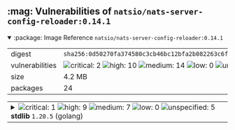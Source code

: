 <h2>:mag: Vulnerabilities of <code>natsio/nats-server-config-reloader:0.14.1</code></h2>

<details open="true"><summary>:package: Image Reference</strong> <code>natsio/nats-server-config-reloader:0.14.1</code></summary>
<table>
<tr><td>digest</td><td><code>sha256:0d50270fa374580c3cb46bc12bfa2b082263c6f90bbcd219f8cfbe14e8708292</code></td><tr><tr><td>vulnerabilities</td><td><img alt="critical: 2" src="https://img.shields.io/badge/critical-2-8b1924"/> <img alt="high: 10" src="https://img.shields.io/badge/high-10-e25d68"/> <img alt="medium: 14" src="https://img.shields.io/badge/medium-14-fbb552"/> <img alt="low: 0" src="https://img.shields.io/badge/low-0-lightgrey"/> <img alt="unspecified: 8" src="https://img.shields.io/badge/unspecified-8-lightgrey"/></td></tr>
<tr><td>size</td><td>4.2 MB</td></tr>
<tr><td>packages</td><td>24</td></tr>
</table>
</details></table>
</details>

<table>
<tr><td valign="top">
<details><summary><img alt="critical: 1" src="https://img.shields.io/badge/C-1-8b1924"/> <img alt="high: 9" src="https://img.shields.io/badge/H-9-e25d68"/> <img alt="medium: 7" src="https://img.shields.io/badge/M-7-fbb552"/> <img alt="low: 0" src="https://img.shields.io/badge/L-0-lightgrey"/> <img alt="unspecified: 5" src="https://img.shields.io/badge/U-5-lightgrey"/><strong>stdlib</strong> <code>1.20.5</code> (golang)</summary>

<small><code>pkg:golang/stdlib@1.20.5</code></small><br/>
<a href="https://scout.docker.com/v/CVE-2024-24790?s=golang&n=stdlib&t=golang&vr=%3C1.21.11"><img alt="critical : CVE--2024--24790" src="https://img.shields.io/badge/CVE--2024--24790-lightgrey?label=critical%20&labelColor=8b1924"/></a> 

<table>
<tr><td>Affected range</td><td><code><1.21.11</code></td></tr>
<tr><td>Fixed version</td><td><code>1.21.11</code></td></tr>
<tr><td>EPSS Score</td><td><code>0.06%</code></td></tr>
<tr><td>EPSS Percentile</td><td><code>28th percentile</code></td></tr>
</table>

<details><summary>Description</summary>
<blockquote>

The various Is methods (IsPrivate, IsLoopback, etc) did not work as expected for IPv4-mapped IPv6 addresses, returning false for addresses which would return true in their traditional IPv4 forms.

</blockquote>
</details>

<a href="https://scout.docker.com/v/CVE-2024-34158?s=golang&n=stdlib&t=golang&vr=%3C1.22.7"><img alt="high : CVE--2024--34158" src="https://img.shields.io/badge/CVE--2024--34158-lightgrey?label=high%20&labelColor=e25d68"/></a> 

<table>
<tr><td>Affected range</td><td><code><1.22.7</code></td></tr>
<tr><td>Fixed version</td><td><code>1.22.7</code></td></tr>
<tr><td>EPSS Score</td><td><code>0.04%</code></td></tr>
<tr><td>EPSS Percentile</td><td><code>16th percentile</code></td></tr>
</table>

<details><summary>Description</summary>
<blockquote>

Calling Parse on a "// +build" build tag line with deeply nested expressions can cause a panic due to stack exhaustion.

</blockquote>
</details>

<a href="https://scout.docker.com/v/CVE-2024-34156?s=golang&n=stdlib&t=golang&vr=%3C1.22.7"><img alt="high : CVE--2024--34156" src="https://img.shields.io/badge/CVE--2024--34156-lightgrey?label=high%20&labelColor=e25d68"/></a> 

<table>
<tr><td>Affected range</td><td><code><1.22.7</code></td></tr>
<tr><td>Fixed version</td><td><code>1.22.7</code></td></tr>
<tr><td>EPSS Score</td><td><code>0.04%</code></td></tr>
<tr><td>EPSS Percentile</td><td><code>16th percentile</code></td></tr>
</table>

<details><summary>Description</summary>
<blockquote>

Calling Decoder.Decode on a message which contains deeply nested structures can cause a panic due to stack exhaustion. This is a follow-up to CVE-2022-30635.

</blockquote>
</details>

<a href="https://scout.docker.com/v/CVE-2024-24791?s=golang&n=stdlib&t=golang&vr=%3C1.21.12"><img alt="high : CVE--2024--24791" src="https://img.shields.io/badge/CVE--2024--24791-lightgrey?label=high%20&labelColor=e25d68"/></a> 

<table>
<tr><td>Affected range</td><td><code><1.21.12</code></td></tr>
<tr><td>Fixed version</td><td><code>1.21.12</code></td></tr>
<tr><td>EPSS Score</td><td><code>0.04%</code></td></tr>
<tr><td>EPSS Percentile</td><td><code>16th percentile</code></td></tr>
</table>

<details><summary>Description</summary>
<blockquote>

The net/http HTTP/1.1 client mishandled the case where a server responds to a request with an "Expect: 100-continue" header with a non-informational (200 or higher) status. This mishandling could leave a client connection in an invalid state, where the next request sent on the connection will fail.

An attacker sending a request to a net/http/httputil.ReverseProxy proxy can exploit this mishandling to cause a denial of service by sending "Expect: 100-continue" requests which elicit a non-informational response from the backend. Each such request leaves the proxy with an invalid connection, and causes one subsequent request using that connection to fail.

</blockquote>
</details>

<a href="https://scout.docker.com/v/CVE-2024-24784?s=golang&n=stdlib&t=golang&vr=%3C1.21.8"><img alt="high : CVE--2024--24784" src="https://img.shields.io/badge/CVE--2024--24784-lightgrey?label=high%20&labelColor=e25d68"/></a> 

<table>
<tr><td>Affected range</td><td><code><1.21.8</code></td></tr>
<tr><td>Fixed version</td><td><code>1.21.8</code></td></tr>
<tr><td>EPSS Score</td><td><code>0.04%</code></td></tr>
<tr><td>EPSS Percentile</td><td><code>11th percentile</code></td></tr>
</table>

<details><summary>Description</summary>
<blockquote>

The ParseAddressList function incorrectly handles comments (text within parentheses) within display names. Since this is a misalignment with conforming address parsers, it can result in different trust decisions being made by programs using different parsers.

</blockquote>
</details>

<a href="https://scout.docker.com/v/CVE-2023-45288?s=golang&n=stdlib&t=golang&vr=%3C1.21.9"><img alt="high : CVE--2023--45288" src="https://img.shields.io/badge/CVE--2023--45288-lightgrey?label=high%20&labelColor=e25d68"/></a> 

<table>
<tr><td>Affected range</td><td><code><1.21.9</code></td></tr>
<tr><td>Fixed version</td><td><code>1.21.9</code></td></tr>
<tr><td>EPSS Score</td><td><code>0.04%</code></td></tr>
<tr><td>EPSS Percentile</td><td><code>14th percentile</code></td></tr>
</table>

<details><summary>Description</summary>
<blockquote>

An attacker may cause an HTTP/2 endpoint to read arbitrary amounts of header data by sending an excessive number of CONTINUATION frames.

Maintaining HPACK state requires parsing and processing all HEADERS and CONTINUATION frames on a connection. When a request's headers exceed MaxHeaderBytes, no memory is allocated to store the excess headers, but they are still parsed.

This permits an attacker to cause an HTTP/2 endpoint to read arbitrary amounts of header data, all associated with a request which is going to be rejected. These headers can include Huffman-encoded data which is significantly more expensive for the receiver to decode than for an attacker to send.

The fix sets a limit on the amount of excess header frames we will process before closing a connection.

</blockquote>
</details>

<a href="https://scout.docker.com/v/CVE-2023-45283?s=golang&n=stdlib&t=golang&vr=%3C1.20.11"><img alt="high : CVE--2023--45283" src="https://img.shields.io/badge/CVE--2023--45283-lightgrey?label=high%20&labelColor=e25d68"/></a> 

<table>
<tr><td>Affected range</td><td><code><1.20.11</code></td></tr>
<tr><td>Fixed version</td><td><code>1.20.11</code></td></tr>
<tr><td>EPSS Score</td><td><code>0.11%</code></td></tr>
<tr><td>EPSS Percentile</td><td><code>46th percentile</code></td></tr>
</table>

<details><summary>Description</summary>
<blockquote>

The filepath package does not recognize paths with a \??\ prefix as special.

On Windows, a path beginning with \??\ is a Root Local Device path equivalent to a path beginning with \\?\. Paths with a \??\ prefix may be used to access arbitrary locations on the system. For example, the path \??\c:\x is equivalent to the more common path c:\x.

Before fix, Clean could convert a rooted path such as \a\..\??\b into the root local device path \??\b. Clean will now convert this to .\??\b.

Similarly, Join(\, ??, b) could convert a seemingly innocent sequence of path elements into the root local device path \??\b. Join will now convert this to \.\??\b.

In addition, with fix, IsAbs now correctly reports paths beginning with \??\ as absolute, and VolumeName correctly reports the \??\ prefix as a volume name.

UPDATE: Go 1.20.11 and Go 1.21.4 inadvertently changed the definition of the volume name in Windows paths starting with \?, resulting in filepath.Clean(\?\c:) returning \?\c: rather than \?\c:\ (among other effects). The previous behavior has been restored.

</blockquote>
</details>

<a href="https://scout.docker.com/v/CVE-2023-44487?s=golang&n=stdlib&t=golang&vr=%3C1.20.10"><img alt="high : CVE--2023--44487" src="https://img.shields.io/badge/CVE--2023--44487-lightgrey?label=high%20&labelColor=e25d68"/></a> 

<table>
<tr><td>Affected range</td><td><code><1.20.10</code></td></tr>
<tr><td>Fixed version</td><td><code>1.20.10</code></td></tr>
<tr><td>EPSS Score</td><td><code>83.78%</code></td></tr>
<tr><td>EPSS Percentile</td><td><code>99th percentile</code></td></tr>
</table>

<details><summary>Description</summary>
<blockquote>

A malicious HTTP/2 client which rapidly creates requests and immediately resets them can cause excessive server resource consumption. While the total number of requests is bounded by the http2.Server.MaxConcurrentStreams setting, resetting an in-progress request allows the attacker to create a new request while the existing one is still executing.

With the fix applied, HTTP/2 servers now bound the number of simultaneously executing handler goroutines to the stream concurrency limit (MaxConcurrentStreams). New requests arriving when at the limit (which can only happen after the client has reset an existing, in-flight request) will be queued until a handler exits. If the request queue grows too large, the server will terminate the connection.

This issue is also fixed in golang.org/x/net/http2 for users manually configuring HTTP/2.

The default stream concurrency limit is 250 streams (requests) per HTTP/2 connection. This value may be adjusted using the golang.org/x/net/http2 package; see the Server.MaxConcurrentStreams setting and the ConfigureServer function.

</blockquote>
</details>

<a href="https://scout.docker.com/v/CVE-2023-39325?s=golang&n=stdlib&t=golang&vr=%3C1.20.10"><img alt="high : CVE--2023--39325" src="https://img.shields.io/badge/CVE--2023--39325-lightgrey?label=high%20&labelColor=e25d68"/></a> 

<table>
<tr><td>Affected range</td><td><code><1.20.10</code></td></tr>
<tr><td>Fixed version</td><td><code>1.20.10</code></td></tr>
<tr><td>EPSS Score</td><td><code>0.25%</code></td></tr>
<tr><td>EPSS Percentile</td><td><code>65th percentile</code></td></tr>
</table>

<details><summary>Description</summary>
<blockquote>

A malicious HTTP/2 client which rapidly creates requests and immediately resets them can cause excessive server resource consumption. While the total number of requests is bounded by the http2.Server.MaxConcurrentStreams setting, resetting an in-progress request allows the attacker to create a new request while the existing one is still executing.

With the fix applied, HTTP/2 servers now bound the number of simultaneously executing handler goroutines to the stream concurrency limit (MaxConcurrentStreams). New requests arriving when at the limit (which can only happen after the client has reset an existing, in-flight request) will be queued until a handler exits. If the request queue grows too large, the server will terminate the connection.

This issue is also fixed in golang.org/x/net/http2 for users manually configuring HTTP/2.

The default stream concurrency limit is 250 streams (requests) per HTTP/2 connection. This value may be adjusted using the golang.org/x/net/http2 package; see the Server.MaxConcurrentStreams setting and the ConfigureServer function.

</blockquote>
</details>

<a href="https://scout.docker.com/v/CVE-2022-30635?s=golang&n=stdlib&t=golang&vr=%3C1.22.7"><img alt="high : CVE--2022--30635" src="https://img.shields.io/badge/CVE--2022--30635-lightgrey?label=high%20&labelColor=e25d68"/></a> 

<table>
<tr><td>Affected range</td><td><code><1.22.7</code></td></tr>
<tr><td>Fixed version</td><td><code>1.22.7</code></td></tr>
<tr><td>EPSS Score</td><td><code>0.19%</code></td></tr>
<tr><td>EPSS Percentile</td><td><code>56th percentile</code></td></tr>
</table>

<details><summary>Description</summary>
<blockquote>

Calling Decoder.Decode on a message which contains deeply nested structures can cause a panic due to stack exhaustion. This is a follow-up to CVE-2022-30635.

</blockquote>
</details>

<a href="https://scout.docker.com/v/CVE-2023-29406?s=golang&n=stdlib&t=golang&vr=%3E%3D1.20.0-0%2C%3C1.20.6"><img alt="medium : CVE--2023--29406" src="https://img.shields.io/badge/CVE--2023--29406-lightgrey?label=medium%20&labelColor=fbb552"/></a> 

<table>
<tr><td>Affected range</td><td><code>>=1.20.0-0<br/><1.20.6</code></td></tr>
<tr><td>Fixed version</td><td><code>1.20.6</code></td></tr>
<tr><td>EPSS Score</td><td><code>0.14%</code></td></tr>
<tr><td>EPSS Percentile</td><td><code>50th percentile</code></td></tr>
</table>

<details><summary>Description</summary>
<blockquote>

The HTTP/1 client does not fully validate the contents of the Host header. A maliciously crafted Host header can inject additional headers or entire requests.

With fix, the HTTP/1 client now refuses to send requests containing an invalid Request.Host or Request.URL.Host value.

</blockquote>
</details>

<a href="https://scout.docker.com/v/CVE-2023-39319?s=golang&n=stdlib&t=golang&vr=%3C1.20.8"><img alt="medium : CVE--2023--39319" src="https://img.shields.io/badge/CVE--2023--39319-lightgrey?label=medium%20&labelColor=fbb552"/></a> 

<table>
<tr><td>Affected range</td><td><code><1.20.8</code></td></tr>
<tr><td>Fixed version</td><td><code>1.20.8</code></td></tr>
<tr><td>EPSS Score</td><td><code>0.11%</code></td></tr>
<tr><td>EPSS Percentile</td><td><code>45th percentile</code></td></tr>
</table>

<details><summary>Description</summary>
<blockquote>

The html/template package does not apply the proper rules for handling occurrences of "<script", "<!--", and "</script" within JS literals in <script> contexts. This may cause the template parser to improperly consider script contexts to be terminated early, causing actions to be improperly escaped. This could be leveraged to perform an XSS attack.

</blockquote>
</details>

<a href="https://scout.docker.com/v/CVE-2023-39318?s=golang&n=stdlib&t=golang&vr=%3C1.20.8"><img alt="medium : CVE--2023--39318" src="https://img.shields.io/badge/CVE--2023--39318-lightgrey?label=medium%20&labelColor=fbb552"/></a> 

<table>
<tr><td>Affected range</td><td><code><1.20.8</code></td></tr>
<tr><td>Fixed version</td><td><code>1.20.8</code></td></tr>
<tr><td>EPSS Score</td><td><code>0.15%</code></td></tr>
<tr><td>EPSS Percentile</td><td><code>52nd percentile</code></td></tr>
</table>

<details><summary>Description</summary>
<blockquote>

The html/template package does not properly handle HTML-like "" comment tokens, nor hashbang "#!" comment tokens, in <script> contexts. This may cause the template parser to improperly interpret the contents of <script> contexts, causing actions to be improperly escaped. This may be leveraged to perform an XSS attack.

</blockquote>
</details>

<a href="https://scout.docker.com/v/CVE-2024-24789?s=golang&n=stdlib&t=golang&vr=%3C1.21.11"><img alt="medium : CVE--2024--24789" src="https://img.shields.io/badge/CVE--2024--24789-lightgrey?label=medium%20&labelColor=fbb552"/></a> 

<table>
<tr><td>Affected range</td><td><code><1.21.11</code></td></tr>
<tr><td>Fixed version</td><td><code>1.21.11</code></td></tr>
<tr><td>EPSS Score</td><td><code>0.04%</code></td></tr>
<tr><td>EPSS Percentile</td><td><code>11th percentile</code></td></tr>
</table>

<details><summary>Description</summary>
<blockquote>

The archive/zip package's handling of certain types of invalid zip files differs from the behavior of most zip implementations. This misalignment could be exploited to create an zip file with contents that vary depending on the implementation reading the file. The archive/zip package now rejects files containing these errors.

</blockquote>
</details>

<a href="https://scout.docker.com/v/CVE-2023-45284?s=golang&n=stdlib&t=golang&vr=%3C1.20.11"><img alt="medium : CVE--2023--45284" src="https://img.shields.io/badge/CVE--2023--45284-lightgrey?label=medium%20&labelColor=fbb552"/></a> 

<table>
<tr><td>Affected range</td><td><code><1.20.11</code></td></tr>
<tr><td>Fixed version</td><td><code>1.20.11</code></td></tr>
<tr><td>EPSS Score</td><td><code>0.06%</code></td></tr>
<tr><td>EPSS Percentile</td><td><code>26th percentile</code></td></tr>
</table>

<details><summary>Description</summary>
<blockquote>

On Windows, The IsLocal function does not correctly detect reserved device names in some cases.

Reserved names followed by spaces, such as "COM1 ", and reserved names "COM" and "LPT" followed by superscript 1, 2, or 3, are incorrectly reported as local.

With fix, IsLocal now correctly reports these names as non-local.

</blockquote>
</details>

<a href="https://scout.docker.com/v/CVE-2023-39326?s=golang&n=stdlib&t=golang&vr=%3C1.20.12"><img alt="medium : CVE--2023--39326" src="https://img.shields.io/badge/CVE--2023--39326-lightgrey?label=medium%20&labelColor=fbb552"/></a> 

<table>
<tr><td>Affected range</td><td><code><1.20.12</code></td></tr>
<tr><td>Fixed version</td><td><code>1.20.12</code></td></tr>
<tr><td>EPSS Score</td><td><code>0.05%</code></td></tr>
<tr><td>EPSS Percentile</td><td><code>21st percentile</code></td></tr>
</table>

<details><summary>Description</summary>
<blockquote>

A malicious HTTP sender can use chunk extensions to cause a receiver reading from a request or response body to read many more bytes from the network than are in the body.

A malicious HTTP client can further exploit this to cause a server to automatically read a large amount of data (up to about 1GiB) when a handler fails to read the entire body of a request.

Chunk extensions are a little-used HTTP feature which permit including additional metadata in a request or response body sent using the chunked encoding. The net/http chunked encoding reader discards this metadata. A sender can exploit this by inserting a large metadata segment with each byte transferred. The chunk reader now produces an error if the ratio of real body to encoded bytes grows too small.

</blockquote>
</details>

<a href="https://scout.docker.com/v/CVE-2023-29409?s=golang&n=stdlib&t=golang&vr=%3E%3D1.20.0-0%2C%3C1.20.7"><img alt="medium : CVE--2023--29409" src="https://img.shields.io/badge/CVE--2023--29409-lightgrey?label=medium%20&labelColor=fbb552"/></a> 

<table>
<tr><td>Affected range</td><td><code>>=1.20.0-0<br/><1.20.7</code></td></tr>
<tr><td>Fixed version</td><td><code>1.20.7</code></td></tr>
<tr><td>EPSS Score</td><td><code>0.11%</code></td></tr>
<tr><td>EPSS Percentile</td><td><code>45th percentile</code></td></tr>
</table>

<details><summary>Description</summary>
<blockquote>

Extremely large RSA keys in certificate chains can cause a client/server to expend significant CPU time verifying signatures.

With fix, the size of RSA keys transmitted during handshakes is restricted to <= 8192 bits.

Based on a survey of publicly trusted RSA keys, there are currently only three certificates in circulation with keys larger than this, and all three appear to be test certificates that are not actively deployed. It is possible there are larger keys in use in private PKIs, but we target the web PKI, so causing breakage here in the interests of increasing the default safety of users of crypto/tls seems reasonable.

</blockquote>
</details>

<a href="https://scout.docker.com/v/CVE-2024-34155?s=golang&n=stdlib&t=golang&vr=%3C1.22.7"><img alt="unspecified : CVE--2024--34155" src="https://img.shields.io/badge/CVE--2024--34155-lightgrey?label=unspecified%20&labelColor=lightgrey"/></a> 

<table>
<tr><td>Affected range</td><td><code><1.22.7</code></td></tr>
<tr><td>Fixed version</td><td><code>1.22.7</code></td></tr>
<tr><td>EPSS Score</td><td><code>0.04%</code></td></tr>
<tr><td>EPSS Percentile</td><td><code>16th percentile</code></td></tr>
</table>

<details><summary>Description</summary>
<blockquote>

Calling any of the Parse functions on Go source code which contains deeply nested literals can cause a panic due to stack exhaustion.

</blockquote>
</details>

<a href="https://scout.docker.com/v/CVE-2024-24785?s=golang&n=stdlib&t=golang&vr=%3C1.21.8"><img alt="unspecified : CVE--2024--24785" src="https://img.shields.io/badge/CVE--2024--24785-lightgrey?label=unspecified%20&labelColor=lightgrey"/></a> 

<table>
<tr><td>Affected range</td><td><code><1.21.8</code></td></tr>
<tr><td>Fixed version</td><td><code>1.21.8</code></td></tr>
<tr><td>EPSS Score</td><td><code>0.04%</code></td></tr>
<tr><td>EPSS Percentile</td><td><code>11th percentile</code></td></tr>
</table>

<details><summary>Description</summary>
<blockquote>

If errors returned from MarshalJSON methods contain user controlled data, they may be used to break the contextual auto-escaping behavior of the html/template package, allowing for subsequent actions to inject unexpected content into templates.

</blockquote>
</details>

<a href="https://scout.docker.com/v/CVE-2024-24783?s=golang&n=stdlib&t=golang&vr=%3C1.21.8"><img alt="unspecified : CVE--2024--24783" src="https://img.shields.io/badge/CVE--2024--24783-lightgrey?label=unspecified%20&labelColor=lightgrey"/></a> 

<table>
<tr><td>Affected range</td><td><code><1.21.8</code></td></tr>
<tr><td>Fixed version</td><td><code>1.21.8</code></td></tr>
<tr><td>EPSS Score</td><td><code>0.04%</code></td></tr>
<tr><td>EPSS Percentile</td><td><code>11th percentile</code></td></tr>
</table>

<details><summary>Description</summary>
<blockquote>

Verifying a certificate chain which contains a certificate with an unknown public key algorithm will cause Certificate.Verify to panic.

This affects all crypto/tls clients, and servers that set Config.ClientAuth to VerifyClientCertIfGiven or RequireAndVerifyClientCert. The default behavior is for TLS servers to not verify client certificates.

</blockquote>
</details>

<a href="https://scout.docker.com/v/CVE-2023-45290?s=golang&n=stdlib&t=golang&vr=%3C1.21.8"><img alt="unspecified : CVE--2023--45290" src="https://img.shields.io/badge/CVE--2023--45290-lightgrey?label=unspecified%20&labelColor=lightgrey"/></a> 

<table>
<tr><td>Affected range</td><td><code><1.21.8</code></td></tr>
<tr><td>Fixed version</td><td><code>1.21.8</code></td></tr>
<tr><td>EPSS Score</td><td><code>0.04%</code></td></tr>
<tr><td>EPSS Percentile</td><td><code>11th percentile</code></td></tr>
</table>

<details><summary>Description</summary>
<blockquote>

When parsing a multipart form (either explicitly with Request.ParseMultipartForm or implicitly with Request.FormValue, Request.PostFormValue, or Request.FormFile), limits on the total size of the parsed form were not applied to the memory consumed while reading a single form line. This permits a maliciously crafted input containing very long lines to cause allocation of arbitrarily large amounts of memory, potentially leading to memory exhaustion.

With fix, the ParseMultipartForm function now correctly limits the maximum size of form lines.

</blockquote>
</details>

<a href="https://scout.docker.com/v/CVE-2023-45289?s=golang&n=stdlib&t=golang&vr=%3C1.21.8"><img alt="unspecified : CVE--2023--45289" src="https://img.shields.io/badge/CVE--2023--45289-lightgrey?label=unspecified%20&labelColor=lightgrey"/></a> 

<table>
<tr><td>Affected range</td><td><code><1.21.8</code></td></tr>
<tr><td>Fixed version</td><td><code>1.21.8</code></td></tr>
<tr><td>EPSS Score</td><td><code>0.04%</code></td></tr>
<tr><td>EPSS Percentile</td><td><code>11th percentile</code></td></tr>
</table>

<details><summary>Description</summary>
<blockquote>

When following an HTTP redirect to a domain which is not a subdomain match or exact match of the initial domain, an http.Client does not forward sensitive headers such as "Authorization" or "Cookie". For example, a redirect from foo.com to www.foo.com will forward the Authorization header, but a redirect to bar.com will not.

A maliciously crafted HTTP redirect could cause sensitive headers to be unexpectedly forwarded.

</blockquote>
</details>
</details></td></tr>

<tr><td valign="top">
<details><summary><img alt="critical: 1" src="https://img.shields.io/badge/C-1-8b1924"/> <img alt="high: 1" src="https://img.shields.io/badge/H-1-e25d68"/> <img alt="medium: 3" src="https://img.shields.io/badge/M-3-fbb552"/> <img alt="low: 0" src="https://img.shields.io/badge/L-0-lightgrey"/> <img alt="unspecified: 3" src="https://img.shields.io/badge/U-3-lightgrey"/><strong>openssl</strong> <code>3.1.4-r2</code> (apk)</summary>

<small><code>pkg:apk/alpine/openssl@3.1.4-r2?os_name=alpine&os_version=3.19</code></small><br/>
<a href="https://scout.docker.com/v/CVE-2024-5535?s=alpine&n=openssl&ns=alpine&t=apk&osn=alpine&osv=3.19&vr=%3C3.1.6-r0"><img alt="critical : CVE--2024--5535" src="https://img.shields.io/badge/CVE--2024--5535-lightgrey?label=critical%20&labelColor=8b1924"/></a> 

<table>
<tr><td>Affected range</td><td><code><3.1.6-r0</code></td></tr>
<tr><td>Fixed version</td><td><code>3.1.6-r0</code></td></tr>
<tr><td>EPSS Score</td><td><code>0.04%</code></td></tr>
<tr><td>EPSS Percentile</td><td><code>14th percentile</code></td></tr>
</table>

<details><summary>Description</summary>
<blockquote>



</blockquote>
</details>

<a href="https://scout.docker.com/v/CVE-2024-6119?s=alpine&n=openssl&ns=alpine&t=apk&osn=alpine&osv=3.19&vr=%3C3.1.7-r0"><img alt="high : CVE--2024--6119" src="https://img.shields.io/badge/CVE--2024--6119-lightgrey?label=high%20&labelColor=e25d68"/></a> 

<table>
<tr><td>Affected range</td><td><code><3.1.7-r0</code></td></tr>
<tr><td>Fixed version</td><td><code>3.1.7-r0</code></td></tr>
<tr><td>EPSS Score</td><td><code>0.04%</code></td></tr>
<tr><td>EPSS Percentile</td><td><code>16th percentile</code></td></tr>
</table>

<details><summary>Description</summary>
<blockquote>



</blockquote>
</details>

<a href="https://scout.docker.com/v/CVE-2023-6129?s=alpine&n=openssl&ns=alpine&t=apk&osn=alpine&osv=3.19&vr=%3C3.1.4-r3"><img alt="medium : CVE--2023--6129" src="https://img.shields.io/badge/CVE--2023--6129-lightgrey?label=medium%20&labelColor=fbb552"/></a> 

<table>
<tr><td>Affected range</td><td><code><3.1.4-r3</code></td></tr>
<tr><td>Fixed version</td><td><code>3.1.4-r3</code></td></tr>
<tr><td>EPSS Score</td><td><code>0.06%</code></td></tr>
<tr><td>EPSS Percentile</td><td><code>27th percentile</code></td></tr>
</table>

<details><summary>Description</summary>
<blockquote>



</blockquote>
</details>

<a href="https://scout.docker.com/v/CVE-2024-0727?s=alpine&n=openssl&ns=alpine&t=apk&osn=alpine&osv=3.19&vr=%3C3.1.4-r5"><img alt="medium : CVE--2024--0727" src="https://img.shields.io/badge/CVE--2024--0727-lightgrey?label=medium%20&labelColor=fbb552"/></a> 

<table>
<tr><td>Affected range</td><td><code><3.1.4-r5</code></td></tr>
<tr><td>Fixed version</td><td><code>3.1.4-r5</code></td></tr>
<tr><td>EPSS Score</td><td><code>0.23%</code></td></tr>
<tr><td>EPSS Percentile</td><td><code>61st percentile</code></td></tr>
</table>

<details><summary>Description</summary>
<blockquote>



</blockquote>
</details>

<a href="https://scout.docker.com/v/CVE-2024-4603?s=alpine&n=openssl&ns=alpine&t=apk&osn=alpine&osv=3.19&vr=%3C3.1.5-r0"><img alt="medium : CVE--2024--4603" src="https://img.shields.io/badge/CVE--2024--4603-lightgrey?label=medium%20&labelColor=fbb552"/></a> 

<table>
<tr><td>Affected range</td><td><code><3.1.5-r0</code></td></tr>
<tr><td>Fixed version</td><td><code>3.1.5-r0</code></td></tr>
<tr><td>EPSS Score</td><td><code>0.04%</code></td></tr>
<tr><td>EPSS Percentile</td><td><code>16th percentile</code></td></tr>
</table>

<details><summary>Description</summary>
<blockquote>



</blockquote>
</details>

<a href="https://scout.docker.com/v/CVE-2024-4741?s=alpine&n=openssl&ns=alpine&t=apk&osn=alpine&osv=3.19&vr=%3C3.1.6-r0"><img alt="unspecified : CVE--2024--4741" src="https://img.shields.io/badge/CVE--2024--4741-lightgrey?label=unspecified%20&labelColor=lightgrey"/></a> 

<table>
<tr><td>Affected range</td><td><code><3.1.6-r0</code></td></tr>
<tr><td>Fixed version</td><td><code>3.1.6-r0</code></td></tr>
</table>

<details><summary>Description</summary>
<blockquote>



</blockquote>
</details>

<a href="https://scout.docker.com/v/CVE-2024-2511?s=alpine&n=openssl&ns=alpine&t=apk&osn=alpine&osv=3.19&vr=%3C3.1.4-r6"><img alt="unspecified : CVE--2024--2511" src="https://img.shields.io/badge/CVE--2024--2511-lightgrey?label=unspecified%20&labelColor=lightgrey"/></a> 

<table>
<tr><td>Affected range</td><td><code><3.1.4-r6</code></td></tr>
<tr><td>Fixed version</td><td><code>3.1.4-r6</code></td></tr>
<tr><td>EPSS Score</td><td><code>0.04%</code></td></tr>
<tr><td>EPSS Percentile</td><td><code>16th percentile</code></td></tr>
</table>

<details><summary>Description</summary>
<blockquote>



</blockquote>
</details>

<a href="https://scout.docker.com/v/CVE-2023-6237?s=alpine&n=openssl&ns=alpine&t=apk&osn=alpine&osv=3.19&vr=%3C3.1.4-r4"><img alt="unspecified : CVE--2023--6237" src="https://img.shields.io/badge/CVE--2023--6237-lightgrey?label=unspecified%20&labelColor=lightgrey"/></a> 

<table>
<tr><td>Affected range</td><td><code><3.1.4-r4</code></td></tr>
<tr><td>Fixed version</td><td><code>3.1.4-r4</code></td></tr>
<tr><td>EPSS Score</td><td><code>0.04%</code></td></tr>
<tr><td>EPSS Percentile</td><td><code>16th percentile</code></td></tr>
</table>

<details><summary>Description</summary>
<blockquote>



</blockquote>
</details>
</details></td></tr>

<tr><td valign="top">

<small><code>pkg:apk/alpine/busybox@1.36.1-r15?os_name=alpine&os_version=3.19</code></small><br/>
<a href="https://scout.docker.com/v/CVE-2023-42366?s=alpine&n=busybox&ns=alpine&t=apk&osn=alpine&osv=3.19&vr=%3C1.36.1-r16"><img alt="medium : CVE--2023--42366" src="https://img.shields.io/badge/CVE--2023--42366-lightgrey?label=medium%20&labelColor=fbb552"/></a> 

<table>
<tr><td>Affected range</td><td><code><1.36.1-r16</code></td></tr>
<tr><td>Fixed version</td><td><code>1.36.1-r16</code></td></tr>
<tr><td>EPSS Score</td><td><code>0.04%</code></td></tr>
<tr><td>EPSS Percentile</td><td><code>14th percentile</code></td></tr>
</table>

<details><summary>Description</summary>
<blockquote>



</blockquote>
</details>

<a href="https://scout.docker.com/v/CVE-2023-42365?s=alpine&n=busybox&ns=alpine&t=apk&osn=alpine&osv=3.19&vr=%3C1.36.1-r19"><img alt="medium : CVE--2023--42365" src="https://img.shields.io/badge/CVE--2023--42365-lightgrey?label=medium%20&labelColor=fbb552"/></a> 

<table>
<tr><td>Affected range</td><td><code><1.36.1-r19</code></td></tr>
<tr><td>Fixed version</td><td><code>1.36.1-r19</code></td></tr>
<tr><td>EPSS Score</td><td><code>0.04%</code></td></tr>
<tr><td>EPSS Percentile</td><td><code>14th percentile</code></td></tr>
</table>

<details><summary>Description</summary>
<blockquote>



</blockquote>
</details>

<a href="https://scout.docker.com/v/CVE-2023-42364?s=alpine&n=busybox&ns=alpine&t=apk&osn=alpine&osv=3.19&vr=%3C1.36.1-r19"><img alt="medium : CVE--2023--42364" src="https://img.shields.io/badge/CVE--2023--42364-lightgrey?label=medium%20&labelColor=fbb552"/></a> 

<table>
<tr><td>Affected range</td><td><code><1.36.1-r19</code></td></tr>
<tr><td>Fixed version</td><td><code>1.36.1-r19</code></td></tr>
<tr><td>EPSS Score</td><td><code>0.04%</code></td></tr>
<tr><td>EPSS Percentile</td><td><code>14th percentile</code></td></tr>
</table>

<details><summary>Description</summary>
<blockquote>



</blockquote>
</details>

<a href="https://scout.docker.com/v/CVE-2023-42363?s=alpine&n=busybox&ns=alpine&t=apk&osn=alpine&osv=3.19&vr=%3C1.36.1-r17"><img alt="medium : CVE--2023--42363" src="https://img.shields.io/badge/CVE--2023--42363-lightgrey?label=medium%20&labelColor=fbb552"/></a> 

<table>
<tr><td>Affected range</td><td><code><1.36.1-r17</code></td></tr>
<tr><td>Fixed version</td><td><code>1.36.1-r17</code></td></tr>
<tr><td>EPSS Score</td><td><code>0.04%</code></td></tr>
<tr><td>EPSS Percentile</td><td><code>14th percentile</code></td></tr>
</table>

<details><summary>Description</summary>
<blockquote>



</blockquote>
</details>
</details></td></tr>
</table>


